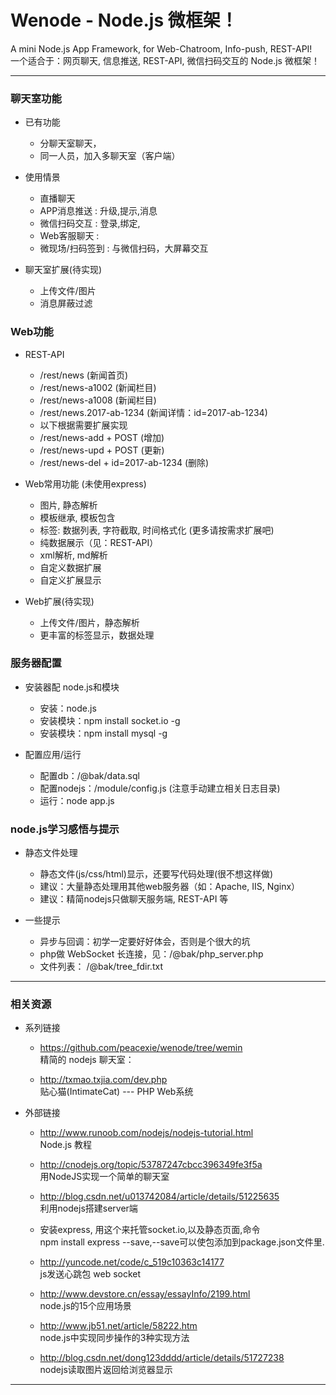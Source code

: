 

# Wenode - Node.js 微框架！ # 

A mini Node.js App Framework, for Web-Chatroom, Info-push, REST-API!  
一个适合于：网页聊天, 信息推送, REST-API, 微信扫码交互的 Node.js 微框架！

----------------------------------- 


### 聊天室功能

* 已有功能
  - 分聊天室聊天，
  - 同一人员，加入多聊天室（客户端）

* 使用情景
  - 直播聊天
  - APP消息推送 : 升级,提示,消息
  - 微信扫码交互 : 登录,绑定,
  - Web客服聊天 : 
  - 微现场/扫码签到 : 与微信扫码，大屏幕交互

* 聊天室扩展(待实现)
  - 上传文件/图片
  - 消息屏蔽过滤


### Web功能

* REST-API
  - /rest/news (新闻首页)
  - /rest/news-a1002 (新闻栏目)
  - /rest/news-a1008 (新闻栏目)
  - /rest/news.2017-ab-1234 (新闻详情：id=2017-ab-1234)
  - 以下根据需要扩展实现
  - /rest/news-add + POST (增加)
  - /rest/news-upd + POST (更新)
  - /rest/news-del + id=2017-ab-1234 (删除)

* Web常用功能 (未使用express)
  - 图片, 静态解析
  - 模板继承, 模板包含
  - 标签: 数据列表, 字符截取, 时间格式化 (更多请按需求扩展吧)
  - 纯数据展示（见：REST-API）
  - xml解析, md解析
  - 自定义数据扩展
  - 自定义扩展显示

* Web扩展(待实现)
  - 上传文件/图片，静态解析
  - 更丰富的标签显示，数据处理


### 服务器配置

* 安装器配 node.js和模块
  - 安装：node.js
  - 安装模块：npm install socket.io -g
  - 安装模块：npm install mysql -g

* 配置应用/运行
  - 配置db：/@bak/data.sql
  - 配置nodejs：/module/config.js (注意手动建立相关日志目录)
  - 运行：node app.js


### node.js学习感悟与提示

* 静态文件处理
  - 静态文件(js/css/html)显示，还要写代码处理(很不想这样做)  
  - 建议：大量静态处理用其他web服务器（如：Apache, IIS, Nginx）
  - 建议：精简nodejs只做聊天服务端, REST-API 等

* 一些提示
  - 异步与回调：初学一定要好好体会，否则是个很大的坑
  - php做 WebSocket 长连接，见：/@bak/php_server.php
  - 文件列表： /@bak/tree_fdir.txt


----------------------------------- 


### 相关资源

* 系列链接

  - https://github.com/peacexie/wenode/tree/wemin  
    精简的 nodejs 聊天室：

  - http://txmao.txjia.com/dev.php  
    贴心猫(IntimateCat) --- PHP Web系统


* 外部链接

  - http://www.runoob.com/nodejs/nodejs-tutorial.html  
    Node.js 教程
  
  - http://cnodejs.org/topic/53787247cbcc396349fe3f5a  
    用NodeJS实现一个简单的聊天室
  
  - http://blog.csdn.net/u013742084/article/details/51225635  
    利用nodejs搭建server端
  
  - 安装express, 用这个来托管socket.io,以及静态页面,命令  
    npm install express --save,--save可以使包添加到package.json文件里.

  - http://yuncode.net/code/c_519c10363c14177  
    js发送心跳包 web socket 

  - http://www.devstore.cn/essay/essayInfo/2199.html  
    node.js的15个应用场景

  - http://www.jb51.net/article/58222.htm  
    node.js中实现同步操作的3种实现方法

  - http://blog.csdn.net/dong123dddd/article/details/51727238  
    nodejs读取图片返回给浏览器显示


----------------------------------- 




